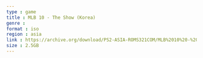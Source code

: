 ```yaml
---
type : game
title : MLB 10 - The Show (Korea)
genre : 
format : iso
region : asia
link : https://archive.org/download/PS2-ASIA-ROMS321COM/MLB%2010%20-%20The%20Show%20%28Korea%29.7z
size : 2.5GB
---
```

